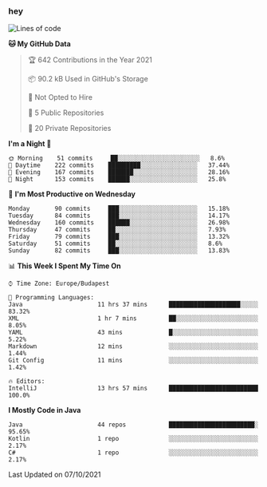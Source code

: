 ### hey

<!--START_SECTION:waka-->
![Lines of code](https://img.shields.io/badge/From%20Hello%20World%20I%27ve%20Written-91192%20lines%20of%20code-blue)

**🐱 My GitHub Data** 

> 🏆 642 Contributions in the Year 2021
 > 
> 📦 90.2 kB Used in GitHub's Storage 
 > 
> 🚫 Not Opted to Hire
 > 
> 📜 5 Public Repositories 
 > 
> 🔑 20 Private Repositories  
 > 
**I'm a Night 🦉** 

```text
🌞 Morning    51 commits     ██░░░░░░░░░░░░░░░░░░░░░░░   8.6% 
🌆 Daytime    222 commits    █████████░░░░░░░░░░░░░░░░   37.44% 
🌃 Evening    167 commits    ███████░░░░░░░░░░░░░░░░░░   28.16% 
🌙 Night      153 commits    ██████░░░░░░░░░░░░░░░░░░░   25.8%

```
📅 **I'm Most Productive on Wednesday** 

```text
Monday       90 commits     ███░░░░░░░░░░░░░░░░░░░░░░   15.18% 
Tuesday      84 commits     ███░░░░░░░░░░░░░░░░░░░░░░   14.17% 
Wednesday    160 commits    ██████░░░░░░░░░░░░░░░░░░░   26.98% 
Thursday     47 commits     ██░░░░░░░░░░░░░░░░░░░░░░░   7.93% 
Friday       79 commits     ███░░░░░░░░░░░░░░░░░░░░░░   13.32% 
Saturday     51 commits     ██░░░░░░░░░░░░░░░░░░░░░░░   8.6% 
Sunday       82 commits     ███░░░░░░░░░░░░░░░░░░░░░░   13.83%

```


📊 **This Week I Spent My Time On** 

```text
⌚︎ Time Zone: Europe/Budapest

💬 Programming Languages: 
Java                     11 hrs 37 mins      ████████████████████░░░░░   83.32% 
XML                      1 hr 7 mins         ██░░░░░░░░░░░░░░░░░░░░░░░   8.05% 
YAML                     43 mins             █░░░░░░░░░░░░░░░░░░░░░░░░   5.22% 
Markdown                 12 mins             ░░░░░░░░░░░░░░░░░░░░░░░░░   1.44% 
Git Config               11 mins             ░░░░░░░░░░░░░░░░░░░░░░░░░   1.42%

🔥 Editors: 
IntelliJ                 13 hrs 57 mins      █████████████████████████   100.0%

```

**I Mostly Code in Java** 

```text
Java                     44 repos            ████████████████████████░   95.65% 
Kotlin                   1 repo              ░░░░░░░░░░░░░░░░░░░░░░░░░   2.17% 
C#                       1 repo              ░░░░░░░░░░░░░░░░░░░░░░░░░   2.17%

```



 Last Updated on 07/10/2021
<!--END_SECTION:waka-->
